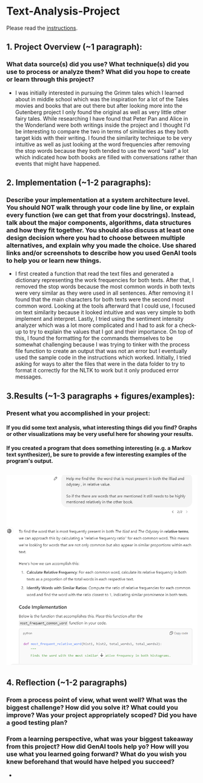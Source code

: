 # Text-Analysis-Project

Please read the [instructions](instructions.md).


## 1. Project Overview (~1 paragraph): 
### What data source(s) did you use? What technique(s) did you use to process or analyze them? What did you hope to create or learn through this project?

- I was initially interested in pursuing the Grimm tales which I learned about in middle school which was the inspiration for a lot of the Tales movies and books that are out there but after looking more into the Gutenberg project I only found the original as well as very little other fairy tales. While researching I have found that Peter Pan and Alice in the Wonderland were both writings inside the project and I thought I'd be interesting to compare the two in terms of similarities as they both target kids with their writing. I found the similarity technique to be very intuitive as well as just looking at the word frequencies after removing the stop words because they both tended to use the word “said” a lot which indicated how both books are filled with conversations rather than events that might have happened.

## 2. Implementation (~1-2 paragraphs):
### Describe your implementation at a system architecture level. You should NOT walk through your code line by line, or explain every function (we can get that from your docstrings). Instead, talk about the major components, algorithms, data structures and how they fit together. You should also discuss at least one design decision where you had to choose between multiple alternatives, and explain why you made the choice. Use shared links and/or screenshots to describe how you used GenAI tools to help you or learn new things.

- I first created a function that read the text files and generated a dictionary representing the work frequencies for both texts. After that, I removed the stop words because the most common words in both texts were very similar as they were used in all sentences. After removing it I found that the main characters for both texts were the second most common word. Looking at the tools afterward that I could use, I focused on text similarity because it looked intuitive and was very simple to both implement and interpret. Lastly, I tried using the sentiment intensity analyzer which was a lot more complicated and I had to ask for a check-up to try to explain the values that I got and their importance. On top of this, I found the formatting for the commands themselves to be somewhat challenging because I was trying to tinker with the process file function to create an output that was not an error but I eventually used the sample code in the instructions which worked. Initially, I tried asking for ways to alter the files that were in the data folder to try to format it correctly for the NLTK to work but it only produced error messages. 

## 3.Results (~1-3 paragraphs + figures/examples):
### Present what you accomplished in your project:
#### If you did some text analysis, what interesting things did you find? Graphs or other visualizations may be very useful here for showing your results.
#### If you created a program that does something interesting (e.g. a Markov text synthesizer), be sure to provide a few interesting examples of the program's output.

![alt text](image.png)
- 

## 4. Reflection (~1-2 paragraphs)
### From a process point of view, what went well? What was the biggest challenge? How did you solve it? What could you improve? Was your project appropriately scoped? Did you have a good testing plan?
### From a learning perspective, what was your biggest takeaway from this project? How did GenAI tools help yo? How will you use what you learned going forward? What do you wish you knew beforehand that would have helped you succeed?

- 

